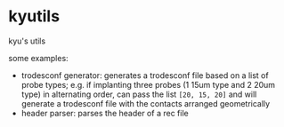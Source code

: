 # kyutils

kyu's utils

some examples:
- trodesconf generator: generates a trodesconf file based on a list of probe types; e.g. if implanting three probes (1 15um type and 2 20um type) in alternating order, can pass the list `[20, 15, 20]` and will generate a trodesconf file with the contacts arranged geometrically
- header parser: parses the header of a rec file